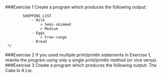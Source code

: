 ###Exercise 1
        Create a program which produces the following output:

            SHOPPING LIST
                - Milk
                    > Semi-skimmed
                    > Medium
                - Eggs
                    > Free-range
                - Bread
     */
###Exercise 2
    If you used multiple print/println statements in Exercise 1, rewrite the program using only a single print/println method (or vice versa).
###Exercise 3
    Create a program which produces the following output:
    The
        Cake
    Is        A
        Lie.